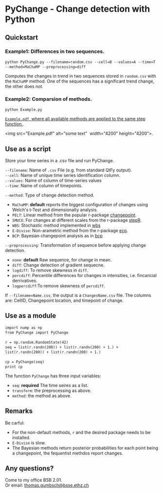 # PyChange - Change detection with Python

## Quickstart

### Example1: Differences in two sequences.  

```
python PyChange.py --filename=random.csv --cell=B --values=A --time=T --method=MaChaMP --preprocessing=diff
```

Computes the changes in trend in two sequences stored in `random.csv` with the `MaChaMP` method. One of the sequences has a significant trend change, the other does not.   

### Example2: Comparsion of methods.   

```
python Example.py
```

[`Example.pdf`, where all available methods are applied to the same step function.](./Example.pdf).  

<img src="Example.pdf" alt="some text"  width="4200" height="4200">.    

## Use as a script   

Store your time series in a .csv file and run PyChange.  

`--filename`: Name of `.csv` File (e.g. from standard QtFy output).  
`--cell`: Name of unique time series identification column.     
`--values`: Name of column of time-series values    
`--time`: Name of column of timepoints.    

`--method`: Type of change detection method. 
- `MaChaMP`: **default** reports the biggest configuration of changes using Welch's t-Test and dimensionalty analysis.     
- `PELT`: Linear method from the popular r-package [changepoint](https://cran.r-project.org/web/packages/changepoint/index.html). 
- `SMUCE`: For changes at different scales from the r-package [stepR](https://cran.r-project.org/web/packages/stepR/index.html).    
- `WBS`: Stochastic method implemented in [wbs](https://cran.r-project.org/web/packages/wbs/index.html)   
- `E-Divise`: Non-arametric method from the r-package [ecp](https://cran.r-project.org/web/packages/ecp/index.html).   
- `BCP`: Bayesian changepoint analysis as in [bcp](https://cran.r-project.org/web/packages/bcp/index.html)

`--preprocessing`: Transformation of sequence before applying change detection. 
- `none`: **default**  Raw sequence, for change in mean.   
- `diff`: Change detection of gradient sequecne.   
- `logdiff`: To remove skewness in `diff`.  
- `percdiff`: Percentile differences for changes in intensities, i.e. fincancial derrivatives.    
- `logpercdiff`:To remove skewness of `percdiff`. 

If `--filename=Name.csv`, the output is a `ChangesName.csv` file. The columns are: CellID, Changepoint location, and timepoint of change.    

## Use as a module  

```
import nump as np
from PyChange import PyChange

r = np.random.RandomState(42)
seq = list(r.randn(200)) + list(r.randn(200) + 1.) + list(r.randn(200)) + list(r.randn(200) + 1.)

cp = PyChange(seq)
print cp
```

The function `PyChange` has three input variables:   
- `seq`: **required** The time seires as a list.  
- `transform`: the preprocessing as above.    
- `method`: the method as above.   


## Remarks  

Be carful:    
- For the non-default methods, `r` and the desired package needs to be installed.      
- `E-Divise` is slow.    
- The Bayesian methods return posterior probabilities for each point being a changepoint, the fequentist methdos report changes.  

## Any questions?  

Come to my office BSB 2.01.   
Or email: thomas.gumbsch@bsse.ethz.ch 
